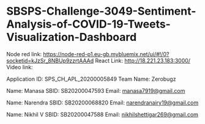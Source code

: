 # SBSPS-Challenge-3049-Sentiment-Analysis-of-COVID-19-Tweets-Visualization-Dashboard

Node red link: 
https://node-red-p1.eu-gb.mybluemix.net/ui/#!/0?socketid=kJzSr_8NBUp9zzrtAAAd
React Link:
http://18.221.23.183:3000/
Video link:


Application ID: SPS_CH_APL_20200005849
Team Name: Zerobugz

Name: Manasa
SBID: SB20200047593
Email: manasa7919@gmail.com

Name: Narendra
SBID: SB20200068820
Email: narendranairy19@gmail.com  

Name: Nikhil V
SBID: SB20200047588
Email: nikhilshettigar269@gmail.com

